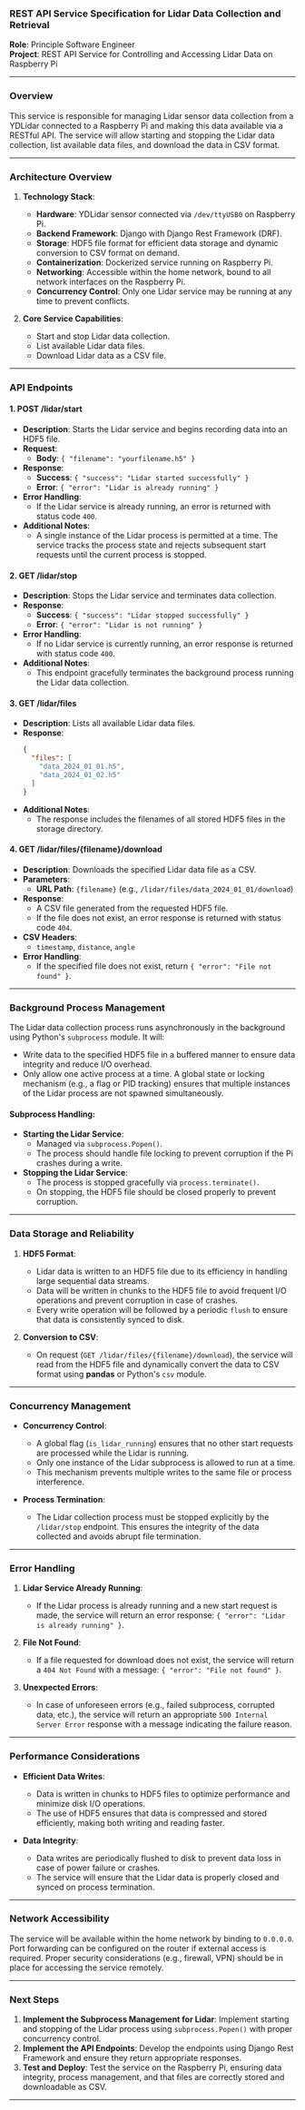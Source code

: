 ### **REST API Service Specification for Lidar Data Collection and Retrieval**

**Role**: Principle Software Engineer  
**Project**: REST API Service for Controlling and Accessing Lidar Data on Raspberry Pi

---

### **Overview**

This service is responsible for managing Lidar sensor data collection from a YDLidar connected to a Raspberry Pi and making this data available via a RESTful API. The service will allow starting and stopping the Lidar data collection, list available data files, and download the data in CSV format.

---

### **Architecture Overview**

1. **Technology Stack**:
   - **Hardware**: YDLidar sensor connected via `/dev/ttyUSB0` on Raspberry Pi.
   - **Backend Framework**: Django with Django Rest Framework (DRF).
   - **Storage**: HDF5 file format for efficient data storage and dynamic conversion to CSV format on demand.
   - **Containerization**: Dockerized service running on Raspberry Pi.
   - **Networking**: Accessible within the home network, bound to all network interfaces on the Raspberry Pi.
   - **Concurrency Control**: Only one Lidar service may be running at any time to prevent conflicts.
  
2. **Core Service Capabilities**:
   - Start and stop Lidar data collection.
   - List available Lidar data files.
   - Download Lidar data as a CSV file.

---

### **API Endpoints**

#### 1. **POST /lidar/start**
   - **Description**: Starts the Lidar service and begins recording data into an HDF5 file.
   - **Request**:
     - **Body**: `{ "filename": "yourfilename.h5" }`
   - **Response**:
     - **Success**: `{ "success": "Lidar started successfully" }`
     - **Error**: `{ "error": "Lidar is already running" }`
   - **Error Handling**:
     - If the Lidar service is already running, an error is returned with status code `400`.
   - **Additional Notes**:
     - A single instance of the Lidar process is permitted at a time. The service tracks the process state and rejects subsequent start requests until the current process is stopped.

#### 2. **GET /lidar/stop**
   - **Description**: Stops the Lidar service and terminates data collection.
   - **Response**:
     - **Success**: `{ "success": "Lidar stopped successfully" }`
     - **Error**: `{ "error": "Lidar is not running" }`
   - **Error Handling**:
     - If no Lidar service is currently running, an error response is returned with status code `400`.
   - **Additional Notes**:
     - This endpoint gracefully terminates the background process running the Lidar data collection.

#### 3. **GET /lidar/files**
   - **Description**: Lists all available Lidar data files.
   - **Response**:
     ```json
     {
       "files": [
         "data_2024_01_01.h5",
         "data_2024_01_02.h5"
       ]
     }
     ```
   - **Additional Notes**:
     - The response includes the filenames of all stored HDF5 files in the storage directory.

#### 4. **GET /lidar/files/{filename}/download**
   - **Description**: Downloads the specified Lidar data file as a CSV.
   - **Parameters**:
     - **URL Path**: `{filename}` (e.g., `/lidar/files/data_2024_01_01/download`)
   - **Response**:
     - A CSV file generated from the requested HDF5 file.
     - If the file does not exist, an error response is returned with status code `404`.
   - **CSV Headers**:
     - `timestamp`, `distance`, `angle`
   - **Error Handling**:
     - If the specified file does not exist, return `{ "error": "File not found" }`.

---

### **Background Process Management**

The Lidar data collection process runs asynchronously in the background using Python's `subprocess` module. It will:
- Write data to the specified HDF5 file in a buffered manner to ensure data integrity and reduce I/O overhead.
- Only allow one active process at a time. A global state or locking mechanism (e.g., a flag or PID tracking) ensures that multiple instances of the Lidar process are not spawned simultaneously.

#### **Subprocess Handling**:
- **Starting the Lidar Service**:
  - Managed via `subprocess.Popen()`.
  - The process should handle file locking to prevent corruption if the Pi crashes during a write.
- **Stopping the Lidar Service**:
  - The process is stopped gracefully via `process.terminate()`.
  - On stopping, the HDF5 file should be closed properly to prevent corruption.

---

### **Data Storage and Reliability**

1. **HDF5 Format**:
   - Lidar data is written to an HDF5 file due to its efficiency in handling large sequential data streams.
   - Data will be written in chunks to the HDF5 file to avoid frequent I/O operations and prevent corruption in case of crashes.
   - Every write operation will be followed by a periodic `flush` to ensure that data is consistently synced to disk.

2. **Conversion to CSV**:
   - On request (`GET /lidar/files/{filename}/download`), the service will read from the HDF5 file and dynamically convert the data to CSV format using **pandas** or Python's `csv` module.

---

### **Concurrency Management**

- **Concurrency Control**: 
   - A global flag (`is_lidar_running`) ensures that no other start requests are processed while the Lidar is running.
   - Only one instance of the Lidar subprocess is allowed to run at a time.
   - This mechanism prevents multiple writes to the same file or process interference.

- **Process Termination**:
   - The Lidar collection process must be stopped explicitly by the `/lidar/stop` endpoint. This ensures the integrity of the data collected and avoids abrupt file termination.

---

### **Error Handling**

1. **Lidar Service Already Running**:
   - If the Lidar process is already running and a new start request is made, the service will return an error response: `{ "error": "Lidar is already running" }`.

2. **File Not Found**:
   - If a file requested for download does not exist, the service will return a `404 Not Found` with a message: `{ "error": "File not found" }`.

3. **Unexpected Errors**:
   - In case of unforeseen errors (e.g., failed subprocess, corrupted data, etc.), the service will return an appropriate `500 Internal Server Error` response with a message indicating the failure reason.

---

### **Performance Considerations**

- **Efficient Data Writes**:
   - Data is written in chunks to HDF5 files to optimize performance and minimize disk I/O operations.
   - The use of HDF5 ensures that data is compressed and stored efficiently, making both writing and reading faster.

- **Data Integrity**:
   - Data writes are periodically flushed to disk to prevent data loss in case of power failure or crashes.
   - The service will ensure that the Lidar data is properly closed and synced on process termination.

---

### **Network Accessibility**

The service will be available within the home network by binding to `0.0.0.0`. Port forwarding can be configured on the router if external access is required. Proper security considerations (e.g., firewall, VPN) should be in place for accessing the service remotely.

---

### **Next Steps**

1. **Implement the Subprocess Management for Lidar**: Implement starting and stopping of the Lidar process using `subprocess.Popen()` with proper concurrency control.
2. **Implement the API Endpoints**: Develop the endpoints using Django Rest Framework and ensure they return appropriate responses.
3. **Test and Deploy**: Test the service on the Raspberry Pi, ensuring data integrity, process management, and that files are correctly stored and downloadable as CSV.

---

